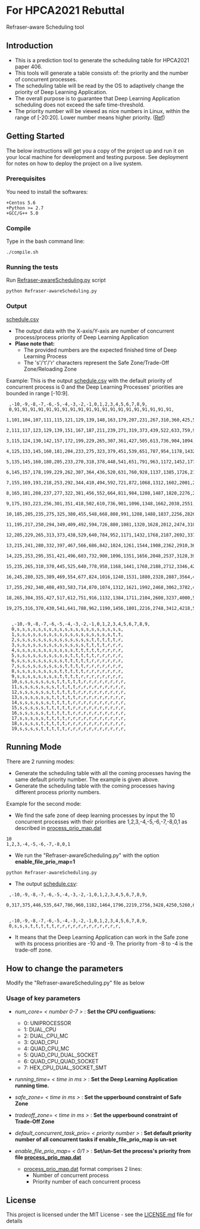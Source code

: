 # For HPCA2021 Rebuttal

Refraser-aware Scheduling tool

## Introduction
* This is a prediction tool to generate the scheduling table for HPCA2021 paper 406.
* This tools will generate a table consists of: the priority and the number of concurrent processes.
* The scheduling table will be read by the OS to adaptively change the priority of Deep Learning Application.
* The overall purpose is to guarantee that Deep Learning Application scheduling does not exceed the safe time-threshold.
* The priority number will be viewed as nice numbers in Linux, within the range of [-20:20]. Lower number means higher priority. ([Ref](https://www.kernel.org/doc/html/latest/scheduler/sched-nice-design.html))


## Getting Started

The below instructions will get you a copy of the project up and run it on your local machine for development and testing purpose. See deployment for notes on how to deploy the project on a live system.

### Prerequisites

You need to install the softwares:
```
+Centos 5.6
+Python >= 2.7
+GCC/G++ 5.0
```

### Compile
Type in the bash command line:

```
./compile.sh
```

### Running the tests

Run [Refraser-awareScheduling.py](Refraser-awareScheduling.py) script

```
python Refraser-awareScheduling.py
```

### Output
[schedule.csv](schedule.csv)        
* The output data with the X-axis/Y-axis are number of concurrent process/process priority of Deep Learning Application
* **Plase note that:** 
  * The provided numbers are the expected finished time of Deep Learning Process
  * The 's'/'t'/'r' characters represent the Safe Zone/Trade-Off Zone/Reloading Zone 

Example:
This is the output [schedule.csv](schedule.csv) with the default priority of concurrent process is 0 and the Deep Learning Processes' priorities are bounded in range [-10:9].
```
 ,-10,-9,-8,-7,-6,-5,-4,-3,-2,-1,0,1,2,3,4,5,6,7,8,9,
 0,91,91,91,91,91,91,91,91,91,91,91,91,91,91,91,91,91,91,91,91,
 1,101,104,107,111,115,121,129,139,148,163,179,207,231,267,310,360,425,510,617,749,
 2,111,117,123,129,139,151,167,187,211,239,271,319,373,439,522,633,759,935,1145,1412,
 3,115,124,130,142,157,172,199,229,265,307,361,427,505,613,736,904,1094,1362,1676,2084,
 4,125,133,145,160,181,204,233,275,323,379,451,539,651,787,954,1178,1432,1790,2212,2756,
 5,135,145,160,180,205,233,270,318,378,448,541,651,791,963,1172,1452,1770,2218,2748,3428,
 6,145,157,178,199,229,262,307,364,436,520,631,760,928,1137,1385,1726,2106,2642,3281,4097,
 7,155,169,193,218,253,292,344,410,494,592,721,872,1068,1312,1602,2001,2444,3070,3816,4769,
 8,165,181,208,237,277,322,381,456,552,664,811,984,1208,1487,1820,2276,2782,3498,4351,5441,
 9,175,193,223,256,301,351,418,502,610,736,901,1096,1348,1662,2038,2551,3120,3926,4886,6113,
 10,185,205,235,275,325,380,455,548,668,808,991,1208,1488,1837,2256,2826,3458,4354,5421,6785,
 11,195,217,250,294,349,409,492,594,726,880,1081,1320,1628,2012,2474,3101,3796,4782,5956,7457,
 12,205,229,265,313,373,438,529,640,784,952,1171,1432,1768,2187,2692,3376,4134,5210,6491,8129,
 13,215,241,280,332,397,467,566,686,842,1024,1261,1544,1908,2362,2910,3651,4472,5638,7026,8801,
 14,225,253,295,351,421,496,603,732,900,1096,1351,1656,2048,2537,3128,3926,4810,6066,7561,9473,
 15,235,265,310,370,445,525,640,778,958,1168,1441,1768,2188,2712,3346,4201,5148,6494,8096,10145,
 16,245,280,325,389,469,554,677,824,1016,1240,1531,1880,2328,2887,3564,4476,5487,6922,8631,10817,
 17,255,292,340,408,493,583,714,870,1074,1312,1621,1992,2468,3062,3782,4751,5826,7350,9166,11489,
 18,265,304,355,427,517,612,751,916,1132,1384,1711,2104,2608,3237,4000,5026,6165,7778,9701,12161,
 19,275,316,370,430,541,641,788,962,1190,1456,1801,2216,2748,3412,4218,5301,6504,8206,10236,12833,


  ,-10,-9,-8,-7,-6,-5,-4,-3,-2,-1,0,1,2,3,4,5,6,7,8,9,
  0,s,s,s,s,s,s,s,s,s,s,s,s,s,s,s,s,s,s,s,s,
  1,s,s,s,s,s,s,s,s,s,s,s,s,s,s,s,s,s,s,t,t,
  2,s,s,s,s,s,s,s,s,s,s,s,s,s,s,t,t,t,t,t,r,
  3,s,s,s,s,s,s,s,s,s,s,s,s,s,t,t,t,t,r,r,r,
  4,s,s,s,s,s,s,s,s,s,s,s,t,t,t,t,t,r,r,r,r,
  5,s,s,s,s,s,s,s,s,s,s,t,t,t,t,t,r,r,r,r,r,
  6,s,s,s,s,s,s,s,s,s,t,t,t,t,t,r,r,r,r,r,r,
  7,s,s,s,s,s,s,s,s,s,t,t,t,t,r,r,r,r,r,r,r,
  8,s,s,s,s,s,s,s,s,t,t,t,t,t,r,r,r,r,r,r,r,
  9,s,s,s,s,s,s,s,s,t,t,t,t,r,r,r,r,r,r,r,r,
  10,s,s,s,s,s,s,s,t,t,t,t,t,r,r,r,r,r,r,r,r,
  11,s,s,s,s,s,s,s,t,t,t,t,r,r,r,r,r,r,r,r,r,
  12,s,s,s,s,s,s,t,t,t,t,t,r,r,r,r,r,r,r,r,r,
  13,s,s,s,s,s,s,t,t,t,t,t,r,r,r,r,r,r,r,r,r,
  14,s,s,s,s,s,s,t,t,t,t,r,r,r,r,r,r,r,r,r,r,
  15,s,s,s,s,s,t,t,t,t,t,r,r,r,r,r,r,r,r,r,r,
  16,s,s,s,s,s,t,t,t,t,t,r,r,r,r,r,r,r,r,r,r,
  17,s,s,s,s,s,t,t,t,t,r,r,r,r,r,r,r,r,r,r,r,
  18,s,s,s,s,t,t,t,t,t,r,r,r,r,r,r,r,r,r,r,r,
  19,s,s,s,s,t,t,t,t,t,r,r,r,r,r,r,r,r,r,r,r,
```

## Running Mode
There are 2 running modes:
* Generate the scheduling table with all the coming processes having the same default priority number. The example is given above.
* Generate the scheduling table with the coming processes having different process priority numbers.

Example for the second mode:
  * We find the safe zone of deep learning processes by input the 10 concurrent processes with their priorities are 1,2,3,-4,-5,-6,-7,-8,0,1 as described in [process_prio_map.dat](process_prio_map.dat)
  ```
  10
  1,2,3,-4,-5,-6,-7,-8,0,1
  ```
  * We run the "Refraser-awareScheduling.py" with the option **enable_file_prio_map=1**
  ```
  python Refraser-awareScheduling.py
  ```
  * The output [schedule.csv](schedule.csv):
  ```
   ,-10,-9,-8,-7,-6,-5,-4,-3,-2,-1,0,1,2,3,4,5,6,7,8,9,
    0,317,375,446,535,647,786,960,1182,1464,1796,2219,2756,3428,4250,5260,6620,8133,10271,12817,16070,
    
    
   ,-10,-9,-8,-7,-6,-5,-4,-3,-2,-1,0,1,2,3,4,5,6,7,8,9,
   0,s,s,s,t,t,t,t,t,r,r,r,r,r,r,r,r,r,r,r,r,
  ```
  * It means that the Deep Learning Application can work in the Safe zone with its process priorities are -10 and -9. The priority from -8 to -4 is the trade-off zone.

## How to change the parameters

Modify the "Refraser-awareScheduling.py" file as below

### Usage of key parameters 
* *num_core= < number 0-7 >* :          **Set the CPU configuations:**
  * 0: UNIPROCESSOR
  * 1: DUAL_CPU
  * 2: DUAL_CPU_MC
  * 3: QUAD_CPU
  * 4: QUAD_CPU_MC
  * 5: QUAD_CPU_DUAL_SOCKET
  * 6: QUAD_CPU_QUAD_SOCKET
  * 7: HEX_CPU_DUAL_SOCKET_SMT

* *running_time= < time in ms >* :      **Set the Deep Learning Application running time.**

* *safe_zone= < time in ms >* :        **Set the upperbound constraint of Safe Zone**

* *tradeoff_zone= < time in ms >* :     **Set the upperbound constraint of Trade-Off Zone**

* *default_concurrent_task_prio= < priority number >* :        **Set default priority number of all concurrent tasks if enable_file_prio_map is un-set**

* *enable_file_prio_map= < 0/1 >* :    **Set/un-Set the process's priority from file [process_prio_map.dat](process_prio_map.dat)**
  * [process_prio_map.dat](process_prio_map.dat) format comprises 2 lines:
    - Number of concurrent process
    - Priority number of each concurrent process
            


## License

This project is licensed under the MIT License - see the [LICENSE.md](LICENSE.md) file for details

